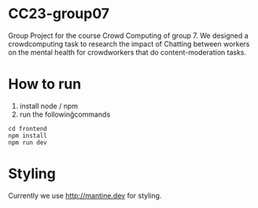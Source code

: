 # CC23-group07
Group Project for the course Crowd Computing of group 7. We designed a crowdcomputing task to research the impact of Chatting between workers on the mental health for crowdworkers that do content-moderation tasks.

# How to run
1. install node / npm
2. run the followinğcommands
```
cd frontend
npm install
npm run dev
```

# Styling
Currently we use http://mantine.dev for styling.

